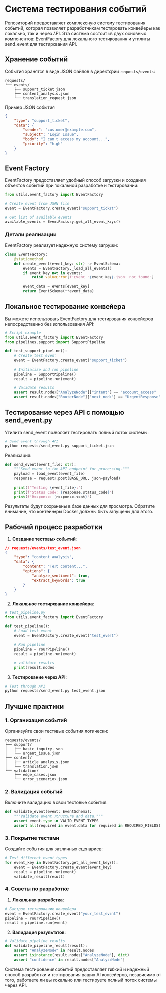 # Система тестирования событий

Репозиторий предоставляет комплексную систему тестирования событий, которая позволяет разработчикам тестировать конвейеры как локально, так и через API. Эта система состоит из двух основных компонентов: EventFactory для локального тестирования и утилиты send_event для тестирования API.

## Хранение событий

События хранятся в виде JSON файлов в директории `requests/events`:

```
requests/
└── events/
    ├── support_ticket.json
    ├── content_analysis.json
    └── translation_request.json
```

Пример JSON события:
```json
{
    "type": "support_ticket",
    "data": {
        "sender": "customer@example.com",
        "subject": "Login Issue",
        "body": "I can't access my account...",
        "priority": "high"
    }
}
```

## Event Factory

EventFactory предоставляет удобный способ загрузки и создания объектов событий при локальной разработке и тестировании:

```python
from utils.event_factory import EventFactory

# Create event from JSON file
event = EventFactory.create_event("support_ticket")

# Get list of available events
available_events = EventFactory.get_all_event_keys()
```

### Детали реализации

EventFactory реализует надежную систему загрузки:

```python
class EventFactory:
    @staticmethod
    def create_event(event_key: str) -> EventSchema:
        events = EventFactory._load_all_events()
        if event_key not in events:
            raise ValueError(f"Event '{event_key}.json' not found")
            
        event_data = events[event_key]
        return EventSchema(**event_data)
```

## Локальное тестирование конвейера

Вы можете использовать EventFactory для тестирования конвейеров непосредственно без использования API:

```python
# Script example
from utils.event_factory import EventFactory
from pipelines.support import SupportPipeline

def test_support_pipeline():
    # Create test event
    event = EventFactory.create_event("support_ticket")
    
    # Initialize and run pipeline
    pipeline = SupportPipeline()
    result = pipeline.run(event)
    
    # Validate results
    assert result.nodes["AnalyzeNode"]["intent"] == "account_access"
    assert result.nodes["RouterNode"]["next_node"] == "UrgentResponse"
```

## Тестирование через API с помощью send_event.py

Утилита send_event позволяет тестировать полный поток системы:

```python
# Send event through API
python requests/send_event.py support_ticket.json
```

Реализация:
```python
def send_event(event_file: str):
    """Send event to the API endpoint for processing."""
    payload = load_event(event_file)
    response = requests.post(BASE_URL, json=payload)
    
    print(f"Testing {event_file}:")
    print(f"Status Code: {response.status_code}")
    print(f"Response: {response.text}")
```

Результаты будут сохранены в базе данных для просмотра. Обратите внимание, что контейнеры Docker должны быть запущены для этого.

## Рабочий процесс разработки

1. **Создание тестовых событий**:
```json
// requests/events/test_event.json
{
    "type": "content_analysis",
    "data": {
        "content": "Test content...",
        "options": {
            "analyze_sentiment": true,
            "extract_keywords": true
        }
    }
}
```

2. **Локальное тестирование конвейера**:
```python
# test_pipeline.py
from utils.event_factory import EventFactory

def test_pipeline():
    # Load test event
    event = EventFactory.create_event("test_event")
    
    # Run pipeline
    pipeline = YourPipeline()
    result = pipeline.run(event)
    
    # Validate results
    print(result.nodes)
```

3. **Тестирование через API**:
```bash
# Test through API
python requests/send_event.py test_event.json
```

## Лучшие практики

### 1. Организация событий

Организуйте свои тестовые события логически:
```
requests/events/
├── support/
│   ├── basic_inquiry.json
│   └── urgent_issue.json
├── content/
│   ├── article_analysis.json
│   └── translation.json
└── validation/
    ├── edge_cases.json
    └── error_scenarios.json
```

### 2. Валидация событий

Включите валидацию в свои тестовые события:
```python
def validate_event(event: EventSchema):
    """Validate event structure and data."""
    assert event.type in VALID_EVENT_TYPES
    assert all(required in event.data for required in REQUIRED_FIELDS)
```

### 3. Покрытие тестами

Создайте события для различных сценариев:
```python
# Test different event types
for event_key in EventFactory.get_all_event_keys():
    event = EventFactory.create_event(event_key)
    result = pipeline.run(event)
    validate_result(result)
```

### 4. Советы по разработке

1. **Локальная разработка**:
```python
# Быстрое тестирование конвейера
event = EventFactory.create_event("your_test_event")
pipeline = YourPipeline()
result = pipeline.run(event)
```

2. **Валидация результатов**:
```python
# Validate pipeline results
def validate_pipeline_result(result):
    assert "AnalyzeNode" in result.nodes
    assert isinstance(result.nodes["AnalyzeNode"], dict)
    assert "confidence" in result.nodes["AnalyzeNode"]
```

Система тестирования событий предоставляет гибкий и надежный способ разработки и тестирования ваших AI конвейеров, независимо от того, работаете ли вы локально или тестируете полный поток системы через API.